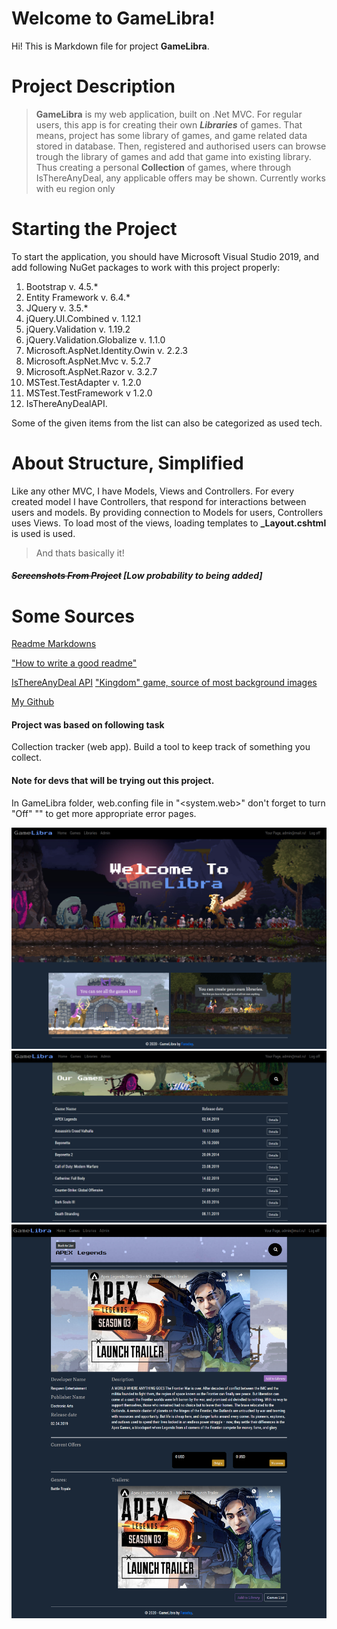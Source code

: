 ﻿# Welcome to GameLibra!

Hi! This is Markdown file for project **GameLibra**.


# Project Description

> **GameLibra** is my web application, built on .Net MVC. For regular users, this app is for creating their own ***Libraries***  of games. 
> That means, project has some library of games, and game related data stored in database. Then, registered and authorised users can browse trough the library of games and add that game into existing library. 
> Thus creating a personal **Collection** of games, where through IsThereAnyDeal, any applicable offers may be shown.
> Currently works with eu region only

# Starting the Project

To start the application, you should have Microsoft Visual Studio 2019, and add following NuGet packages to work with this project properly:
 1. Bootstrap v. 4.5.*
 2. Entity Framework v. 6.4.*
 3. JQuery v. 3.5.*
 4. jQuery.UI.Combined v. 1.12.1
 5. jQuery.Validation v. 1.19.2
 6. jQuery.Validation.Globalize v. 1.1.0
 7. Microsoft.AspNet.Identity.Owin v. 2.2.3
 8. Microsoft.AspNet.Mvc v. 5.2.7
 9. Microsoft.AspNet.Razor v. 3.2.7
 10. MSTest.TestAdapter v. 1.2.0
 11. MSTest.TestFramework v 1.2.0
 12. IsThereAnyDealAPI.

Some of the given items from the list can also be categorized as used tech.

# About Structure, Simplified
Like any other MVC, I have Models, Views and Controllers. For every created model I have Controllers, that respond for interactions between users and models.
By providing connection to Models for users, Controllers uses Views.
To load most of the views, loading templates to **_Layout.cshtml** is used is used. 
> And thats basically it!

##### ~~Screenshots From Project~~ [_Low probability to being added_]

# Some Sources
[Readme Markdowns](https://docs.github.com/en/free-pro-team@latest/github/writing-on-github/basic-writing-and-formatting-syntax)

["How to write a good readme"](https://medium.com/@meakaakka/a-beginners-guide-to-writing-a-kickass-readme-7ac01da88ab3)

[IsThereAnyDeal API](https://itad.docs.apiary.io/#)
["Kingdom" game, source of most background images](https://www.kingdomthegame.com)

[My Github](https://docs.github.com/Farad2020)

#### Project was based on following task

Collection tracker (web app). Build a tool to keep track of something you collect.


#### Note for devs that will be trying out this project. 
In GameLibra folder, web.confing file in "<system.web>" don't forget to turn "Off" "<customErrors mode="On">" to get more appropriate error pages.


![Snapshot_1](https://github.com/Farad2020/GameLibra/blob/main/bonusDocs/Opera%20Snapshot.png)
![Snapshot_2](https://github.com/Farad2020/GameLibra/blob/main/bonusDocs/Opera%20Snapshot_2.png)
![Snapshot_3](https://github.com/Farad2020/GameLibra/blob/main/bonusDocs/Opera%20Snapshot_3.png)

